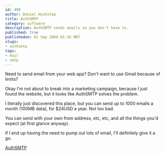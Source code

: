 ```yaml
--- 
id: 408
author: Daniel Huckstep
title: AuthSMTP
category: software
description: AuthSMTP sends emails so you don't have to.
published: true
publishedon: 01 Sep 2009 01:26 MDT
slugs: 
- authsmtp
tags: 
- mail
- smtp
---
```

Need to send email from your web app? Don't want to use Gmail because of
limits?

Okay I'm not about to break into a marketing campaign, because I just
found the website, but it looks like AuthSMTP solves the problem.

I literally just discovered this place, but you can send up to 1000
emails a month (100MB data), for \$24USD a year. Not too bad.

You can send with your own from address, etc, etc, and all the things
you'd expect (at first glance anyway).

If I end up having the need to pump out lots of email, I'll definitely
give it a go.

[AuthSMTP](http://www.authsmtp.com/)
